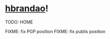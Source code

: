 # [hbrandao](http://hbrandao.com.br/)!

TODO: HOME

FIXME: fix PGP position
FIXME: fix publis position
